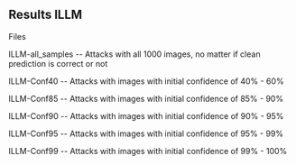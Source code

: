 ## Results ILLM

Files

ILLM-all_samples -- Attacks with all 1000 images, no matter if clean prediction is correct or not

ILLM-Conf40      -- Attacks with images with initial confidence of 40% - 60%

ILLM-Conf85      -- Attacks with images with initial confidence of 85% - 90%

ILLM-Conf90      -- Attacks with images with initial confidence of 90% - 95%

ILLM-Conf95      -- Attacks with images with initial confidence of 95% - 99%

ILLM-Conf99      -- Attacks with images with initial confidence of 99% - 100%
